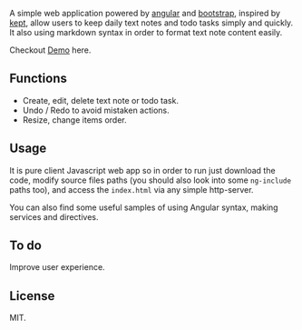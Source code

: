 A simple web application powered by [angular](https://angularjs.org/) and [bootstrap](http://getbootstrap.com/), inspired by [kept](https://github.com/n1k0/kept), allow users to keep daily text notes and todo tasks simply and quickly. It also using markdown syntax in order to format text note content easily.

Checkout [Demo](http://dttung-mario.github.io/keep/#/) here.

## Functions
 - Create, edit, delete text note or todo task.
 - Undo / Redo to avoid mistaken actions.
 - Resize, change items order.

## Usage
It is pure client Javascript web app so in order to run just download the code, modify source files paths (you should also look into some `ng-include` paths too), and access the `index.html` via any simple http-server.

You can also find some useful samples of using Angular syntax, making services and directives.

## To do
Improve user experience.

## License
MIT.
